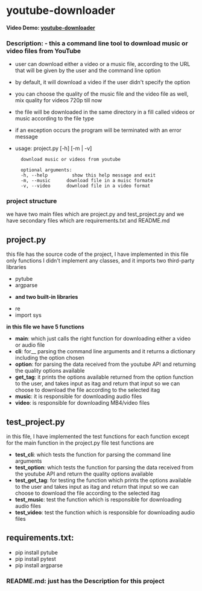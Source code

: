 # youtube-downloader
#### Video Demo: [youtube-downloader](https://youtu.be/wTxLl_gFc2c)   
### Description: - this a command line tool to download music or video files from YouTube 
- user can download either a video or a music file, 
  according to the URL that will be given by the user and the   command line option
- by default, it will download a video if the user didn't specify the option
- you can choose the quality of the music file and the video file as well, mix quality for videos 720p till now
- the file will be downloaded in the same directory in a fill called videos or music according to the file type
- if an exception occurs the program will be terminated with an error message 
- usage: project.py [-h] [-m | -v]

        download music or videos from youtube

        optional arguments:
        -h, --help         show this help message and exit
        -m, --music      download file in a muisc formate
        -v, --video      download file in a video format
        
### project structure         
  we have two main files which are project.py and test_project.py
  and we have secondary files which are requirements.txt and README.md
## project.py 
  this file has the source code of the project, I have implemented in this file only functions 
  I didn't implement any classes, and it imports two third-party libraries 
* pytube
* argparse
- __and two built-in libraries__ 
* re
* import sys

 __in this file we have 5 functions__ 
* __main__: which just calls the right function for downloading either a video or audio file 
* __cli__: for__ parsing the command line arguments and it returns a dictionary including the option chosen 
* __option__: for parsing the data received from the youtube API and returning the quality options available 
* __get_tag__: it prints the options available returned from the option function to the user, 
   and takes input as itag 
  and return that input so we can choose to download the file according to the selected itag
* __music__: it is responsible for downloading audio files 
* __video__: is responsible for downloading MB4/video files   
## test_project.py 
  in this file, I have implemented the test functions for each function 
  except for the main function in the project.py file
  test functions are 
* __test_cli__: which tests the function for parsing the command line arguments 
* __test_option__: which tests the function for parsing the data received from the youtube API 
  and return the quality options available 
* __test_get_tag__: for testing the function which prints the options available to the user and takes input as itag 
  and return that input so we can choose to download the file according to the selected itag
* __test_music__: test the function which is responsible for downloading audio files 
* __test_video__: test the function which is responsible for downloading audio files

## requirements.txt:
* pip install pytube
* pip install pytest
* pip install argparse

### README.md: just has the Description for this project